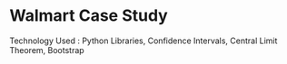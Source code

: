 # Walmart Case Study

Technology Used : Python Libraries, Confidence Intervals, Central Limit Theorem, Bootstrap
